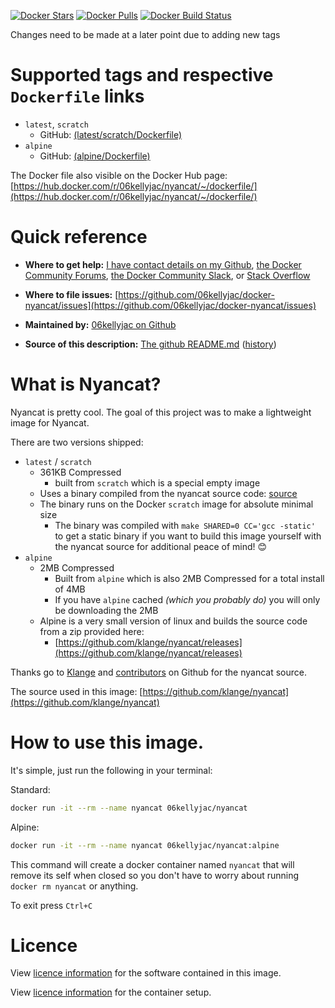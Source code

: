 [![Docker Stars](https://img.shields.io/docker/stars/06kellyjac/nyancat.svg?style=flat-square)](https://hub.docker.com/r/06kellyjac/nyancat/) [![Docker Pulls](https://img.shields.io/docker/pulls/06kellyjac/nyancat.svg?style=flat-square)](https://hub.docker.com/r/06kellyjac/nyancat/) [![Docker Build Status](https://img.shields.io/docker/build/06kellyjac/nyancat.svg?style=flat-square)](https://hub.docker.com/r/06kellyjac/nyancat/)

Changes need to be made at a later point due to adding new tags

# Supported tags and respective `Dockerfile` links

- `latest`, `scratch`
  - GitHub: [(latest/scratch/Dockerfile)](https://github.com/06kellyjac/docker-nyancat/blob/master/scratch/Dockerfile)
- `alpine`
  - GitHub: [(alpine/Dockerfile)](https://github.com/06kellyjac/docker-nyancat/blob/master/alpine/Dockerfile)

The Docker file also visible on the Docker Hub page: [https://hub.docker.com/r/06kellyjac/nyancat/~/dockerfile/](https://hub.docker.com/r/06kellyjac/nyancat/~/dockerfile/)

# Quick reference

- **Where to get help:** [I have contact details on my Github](https://github.com/06kellyjac), [the Docker Community Forums](https://forums.docker.com/), [the Docker Community Slack](https://blog.docker.com/2016/11/introducing-docker-community-directory-docker-community-slack/), or [Stack Overflow](https://stackoverflow.com/search?tab=newest&q=docker)

- **Where to file issues:** [https://github.com/06kellyjac/docker-nyancat/issues](https://github.com/06kellyjac/docker-nyancat/issues)

- **Maintained by:** [06kellyjac on Github](https://github.com/06kellyjac)

- **Source of this description:** [The github README.md](https://github.com/06kellyjac/docker-nyancat/blob/master/README.md) ([history](https://github.com/06kellyjac/docker-nyancat/commits/master/README.md))

# What is Nyancat?

Nyancat is pretty cool. The goal of this project was to make a lightweight image for Nyancat.

There are two versions shipped:

- `latest` / `scratch`
  - 361KB Compressed
    - built from `scratch` which is a special empty image
  - Uses a binary compiled from the nyancat source code: [source](https://github.com/klange/nyancat)
  - The binary runs on the Docker `scratch` image for absolute minimal size
    - The binary was compiled with `make SHARED=0 CC='gcc -static'` to get a static binary if you want to build this image yourself with the nyancat source for additional peace of mind! 😊
- `alpine`
  - 2MB Compressed
    - Built from `alpine` which is also 2MB Compressed for a total install of 4MB
    - If you have `alpine` cached *(which you probably do)* you will only be downloading the 2MB
  - Alpine is a very small version of linux and builds the source code from a zip provided here:
    - [https://github.com/klange/nyancat/releases](https://github.com/klange/nyancat/releases)

Thanks go to [Klange](https://github.com/klange/) and [contributors](https://github.com/klange/nyancat/graphs/contributors) on Github for the nyancat source.

The source used in this image:
[https://github.com/klange/nyancat](https://github.com/klange/nyancat)

# How to use this image.

It's simple, just run the following in your terminal:

Standard:
```bash
docker run -it --rm --name nyancat 06kellyjac/nyancat
```

Alpine:
```bash
docker run -it --rm --name nyancat 06kellyjac/nyancat:alpine
```

This command will create a docker container named `nyancat` that will remove its self when closed so you don't have to worry about running `docker rm nyancat` or anything.

To exit press `Ctrl+C`

# Licence

View [licence information](http://otm.illinois.edu/disclose-protect/illinois-open-source-license) for the software contained in this image.

View [licence information](https://mit-license.org/) for the container setup.
